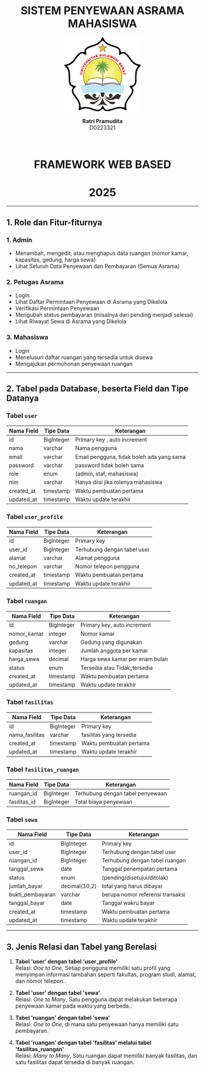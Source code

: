 <div align="center">
    <h1> SISTEM PENYEWAAN ASRAMA MAHASISWA </h1>


  <img src="unsulbar.png" alt="Logo Unsulbar" width="200"/>


  <p><strong>Ratri Pramudita</strong><br/>D0223321</p> <br>

  <h1> FRAMEWORK WEB BASED </h1>
  <h1> 2025 </h1>

</div>


---

## 1. Role dan Fitur-fiturnya

### 1. Admin
- Menambah, mengedit, atau menghapus data ruangan (nomor kamar, kapasitas, gedung, harga sewa)
- Lihat Seluruh Data Penyewaan dan Pembayaran (Semua Asrama)

### 2. Petugas Asrama
- Login  
- Lihat Daftar Permintaan Penyewaan di Asrama yang Dikelola  
- Verifikasi Permintaan Penyewaan  
- Mengubah status pembayaran (misalnya dari pending menjadi selesai)  
- Lihat Riwayat Sewa di Asrama yang Dikelola

### 3. Mahasiswa
- Login  
- Menelusuri daftar ruangan yang tersedia untuk disewa  
- Mengajukan permohonan penyewaan ruangan  

---

## 2. Tabel pada Database, beserta Field dan Tipe Datanya

### Tabel `user`

| Nama Field   | Tipe Data | Keterangan                          |
|--------------|-----------|-------------------------------------|
| id           | BigInteger| Primary key , auto increment        |
| nama         | varchar   | Nama pengguna                       |
| email        | varchar   | Email pengguna, tidak boleh ada yang sama|
| password     | varchar   | password tidak boleh sama           |
| role         | enum      | (admin, staf, mahasiswa)            |
| nim          | varchar   | Hanya diisi jika rolenya mahasiswa  |
| created_at   | timestamp | Waktu pembuatan pertama             |
| updated_at   | timestamp | Waktu update terakhir               |

### Tabel `user_profile`

| Nama Field     | Tipe Data | Keterangan                            |
|----------------|-----------|---------------------------------------|
| id             | BigInteger| Primary key                           |
| user_id        | BigInteger| Terhubung dengan tabel user           |
| alamat         | varchar   | Alamat pengguna                       |
| no_telepon     |varchar    | Nomor telepon pengguna                |
| created_at     | timestamp | Waktu pembuatan pertama               |
| updated_at     | timestamp | Waktu update terakhir                 |

### Tabel `ruangan`

| Nama Field     | Tipe Data | Keterangan                            |
|----------------|-----------|---------------------------------------|
| id             | BigInteger| Primary key, auto increment           |
| nomor_kamar    | integer   | Nomor kamar                           |
| gedung         | varchar   | Gedung yang digunakan                 |
| kapasitas      | integer   | Jumlah anggota per kamar              |
| harga_sewa     | decimal   | Harga sewa kamar per enam bulan       |
| status         | enum      | Tersedia atau Tidak_tersedia          |
| created_at     | timestamp | Waktu pembuatan pertama               |
| updated_at     | timestamp | Waktu update terakhir                 |

### Tabel `fasilitas`

| Nama Field     | Tipe Data | Keterangan                             |
|----------------|-----------|----------------------------------------|
| id             | BigInteger| Primary key                            |
| nama_fasilitas | varchar   | fasilitas yang tersedia                |
| created_at     | timestamp | Waktu pembuatan pertama                |
| updated_at     | timestamp | Waktu update terakhir                  |

### Tabel `fasilitas_ruangan`

| Nama Field     | Tipe Data | Keterangan                            |
|----------------|-----------|---------------------------------------|
| ruangan_id     | BigInteger| Terhubung dengan tabel penyewaan      |
| fasilitas_id   | BigInteger| Total biaya penyewaan                 |

### Tabel `sewa`

| Nama Field     | Tipe Data | Keterangan                            |
|----------------|-----------|---------------------------------------|
| id             | BigInteger| Primary key                           |
| user_id        | BigInteger| Terhubung dengan tabel user           |
| ruangan_id     | BigInteger| Terhubung dengan tabel ruangan        |
| tanggal_sewa   | date      | Tanggal penempatan pertama            |
| status         | enum      | (pending/disetujui/ditolak)           |
| jumlah_bayar   |decimal(10,2)| total yang harus dibayar            |
| bukti_pembayaran| varchar  | berupa nomor referensi transaksi      |
| tanggal_bayar  | date      | Tanggal wakru bayar                   |
| created_at     | timestamp | Waktu pembuatan pertama               |
| updated_at     | timestamp | Waktu update terakhir                 |



---

## 3. Jenis Relasi dan Tabel yang Berelasi

1. **Tabel 'user' dengan tabel 'user_profile'**  
   Relasi: *One to One*, Setiap pengguna memiliki satu profil yang menyimpan informasi tambahan seperti fakultas, program studi, alamat, dan nomor telepon..  
   <!-- - Primary Key: `user.id`  
   - Foreign Key: `penyewaan.user_id` -->

2. **Tabel 'user' dengan tabel 'sewa'**  
   Relasi: *One to Many*, Satu pengguna dapat melakukan beberapa penyewaan kamar pada waktu yang berbeda..  
   <!-- - Primary Key: `ruangan.id`  
   - Foreign Key: `penyewaan.ruangan_id` -->

3. **Tabel 'ruangan' dengan tabel 'sewa'**  
   Relasi: *One to One*, di mana satu penyewaan hanya memiliki satu pembayaran.  
   <!-- - Primary Key: `penyewaan.id`  
   - Foreign Key: `pembayaran.penyewaan_id` -->
4. **Tabel 'ruangan' dengan tabel 'fasilitas' melalui tabel 'fasilitas_ruangan'**  
   Relasi: *Many to Many*, Satu ruangan dapat memiliki banyak fasilitas, dan satu fasilitas dapat tersedia di banyak ruangan.  
